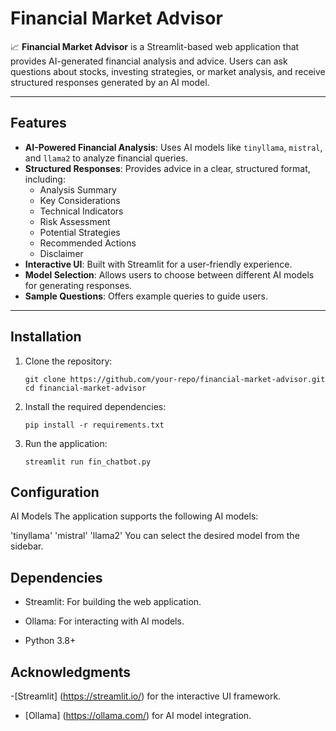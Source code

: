 # Financial Market Advisor

📈 **Financial Market Advisor** is a Streamlit-based web application that provides AI-generated financial analysis and advice. Users can ask questions about stocks, investing strategies, or market analysis, and receive structured responses generated by an AI model.

---

## Features

- **AI-Powered Financial Analysis**: Uses AI models like `tinyllama`, `mistral`, and `llama2` to analyze financial queries.
- **Structured Responses**: Provides advice in a clear, structured format, including:
  - Analysis Summary
  - Key Considerations
  - Technical Indicators
  - Risk Assessment
  - Potential Strategies
  - Recommended Actions
  - Disclaimer
- **Interactive UI**: Built with Streamlit for a user-friendly experience.
- **Model Selection**: Allows users to choose between different AI models for generating responses.
- **Sample Questions**: Offers example queries to guide users.

---

## Installation

1. Clone the repository:
   ```
   git clone https://github.com/your-repo/financial-market-advisor.git
   cd financial-market-advisor
    ```

2. Install the required dependencies:
    ```
    pip install -r requirements.txt
    ```

3. Run the application:
    ```
    streamlit run fin_chatbot.py
    ```
     
## Configuration
AI Models
The application supports the following AI models:

'tinyllama'
'mistral'
'llama2'
You can select the desired model from the sidebar.

## Dependencies
- Streamlit: For building the web application.
* Ollama: For interacting with AI models.
+ Python 3.8+

## Acknowledgments
-[Streamlit] (https://streamlit.io/) for the interactive UI framework.
* [Ollama] (https://ollama.com/) for AI model integration.